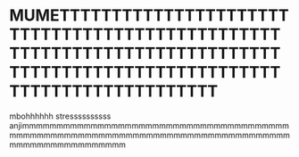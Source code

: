 # MUMETTTTTTTTTTTTTTTTTTTTTTTTTTTTTTTTTTTTTTTTTTTTTTTTTTTTTTTTTTTTTTTTTTTTTTTTTTTTTTTTTTTTTTTTTTTTTTTTTTTTTTTTTTTTTTTTTTTTTTTT
mbohhhhhh stressssssssss anjimmmmmmmmmmmmmmmmmmmmmmmmmmmmmmmmmmmmmmmmmmmmmmmmmmmmmmmmmmmmmmmmmmmmmmmmmmmmmmmmmmmmmmmmmmmmmmmmm
